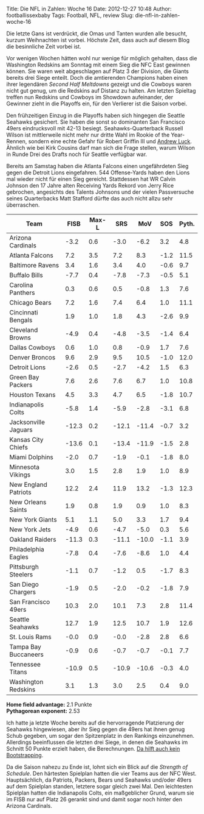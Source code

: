 Title: Die NFL in Zahlen: Woche 16
Date: 2012-12-27 10:48
Author: footballissexbaby
Tags: Football, NFL, review
Slug: die-nfl-in-zahlen-woche-16

Die letzte Gans ist verdrückt, die Omas und Tanten wurden alle besucht,
kurzum Weihnachten ist vorbei. Höchste Zeit, dass auch auf diesem Blog
die besinnliche Zeit vorbei ist.

Vor wenigen Wochen hätten wohl nur wenige für möglich gehalten, dass die
Washington Redskins am Sonntag mit einem Sieg die NFC East gewinnen
können. Sie waren weit abgeschlagen auf Platz 3 der Division, die Giants
bereits drei Siege enteilt. Doch die amtierenden Champions haben einen
ihrer legendären *Second Half Meltdowns* gezeigt und die Cowboys waren
nicht gut genug, um die Redskins auf Distanz zu halten. Am letzten
Spieltag treffen nun Redskins und Cowboys im Showdown aufeinander, der
Gewinner zieht in die Playoffs ein, für den Verlierer ist die Saison
vorbei.

Den frühzeitigen Einzug in die Playoffs haben sich hingegen die Seattle
Seahawks gesichert. Sie haben die sonst so dominanten San Francisco
49ers eindrucksvoll mit 42-13 besiegt. Seahawks-Quarterback Russell
Wilson ist mittlerweile nicht mehr nur dritte Wahl im Rookie of the
Year-Rennen, sondern eine echte Gefahr für Robert Griffin III und
[Andrew Luck][]. Ähnlich wie bei Kirk Cousins darf man sich die Frage
stellen, warum Wilson in Runde Drei des Drafts noch für Seattle
verfügbar war.

Bereits am Samstag haben die Atlanta Falcons einen ungefährdeten Sieg
gegen die Detroit Lions eingefahren. 544 Offense-Yards haben den Lions
mal wieder nicht für einen Sieg gereicht. Stattdessen hat WR Calvin
Johnson den 17 Jahre alten Receiving Yards Rekord von Jerry Rice
gebrochen, angesichts des Talents Johnsons und der vielen Passversuche
seines Quarterbacks Matt Stafford dürfte das auch nicht allzu sehr
überraschen.

<table class="table">
<thead>
<tr><th>Team</th><th>FISB</th><th>Max-L</th><th>SRS</th><th>MoV</th><th>SOS</th><th>Pyth.</th></tr>
</thead>
<tbody>
<tr><td>Arizona Cardinals</td><td>-3.2</td><td>0.6</td><td>-3.0</td><td>-6.2</td><td>3.2</td><td>4.8</td></tr>
<tr><td>Atlanta Falcons</td><td>7.2</td><td>3.5</td><td>7.2</td><td>8.3</td><td>-1.2</td><td>11.5</td></tr>
<tr><td>Baltimore Ravens</td><td>3.4</td><td>1.6</td><td>3.4</td><td>4.0</td><td>-0.6</td><td>9.7</td></tr>
<tr><td>Buffalo Bills</td><td>-7.7</td><td>0.4</td><td>-7.8</td><td>-7.3</td><td>-0.5</td><td>5.1</td></tr>
<tr><td>Carolina Panthers</td><td>0.3</td><td>0.6</td><td>0.5</td><td>-0.8</td><td>1.3</td><td>7.6</td></tr>
<tr><td>Chicago Bears</td><td>7.2</td><td>1.6</td><td>7.4</td><td>6.4</td><td>1.0</td><td>11.1</td></tr>
<tr><td>Cincinnati Bengals</td><td>1.9</td><td>1.0</td><td>1.8</td><td>4.3</td><td>-2.6</td><td>9.9</td></tr>
<tr><td>Cleveland Browns</td><td>-4.9</td><td>0.4</td><td>-4.8</td><td>-3.5</td><td>-1.4</td><td>6.4</td></tr>
<tr><td>Dallas Cowboys</td><td>0.6</td><td>1.0</td><td>0.8</td><td>-0.9</td><td>1.7</td><td>7.6</td></tr>
<tr><td>Denver Broncos</td><td>9.6</td><td>2.9</td><td>9.5</td><td>10.5</td><td>-1.0</td><td>12.0</td></tr>
<tr><td>Detroit Lions</td><td>-2.6</td><td>0.5</td><td>-2.7</td><td>-4.2</td><td>1.5</td><td>6.3</td></tr>
<tr><td>Green Bay Packers</td><td>7.6</td><td>2.6</td><td>7.6</td><td>6.7</td><td>1.0</td><td>10.8</td></tr>
<tr><td>Houston Texans</td><td>4.5</td><td>3.3</td><td>4.7</td><td>6.5</td><td>-1.8</td><td>10.7</td></tr>
<tr><td>Indianapolis Colts</td><td>-5.8</td><td>1.4</td><td>-5.9</td><td>-2.8</td><td>-3.1</td><td>6.8</td></tr>
<tr><td>Jacksonville Jaguars</td><td>-12.3</td><td>0.2</td><td>-12.1</td><td>-11.4</td><td>-0.7</td><td>3.2</td></tr>
<tr><td>Kansas City Chiefs</td><td>-13.6</td><td>0.1</td><td>-13.4</td><td>-11.9</td><td>-1.5</td><td>2.8</td></tr>
<tr><td>Miami Dolphins</td><td>-2.0</td><td>0.7</td><td>-1.9</td><td>-0.1</td><td>-1.8</td><td>8.0</td></tr>
<tr><td>Minnesota Vikings</td><td>3.0</td><td>1.5</td><td>2.8</td><td>1.9</td><td>1.0</td><td>8.9</td></tr>
<tr><td>New England Patriots</td><td>12.2</td><td>2.4</td><td>11.9</td><td>13.2</td><td>-1.3</td><td>12.3</td></tr>
<tr><td>New Orleans Saints</td><td>1.9</td><td>0.8</td><td>1.9</td><td>0.9</td><td>1.0</td><td>8.3</td></tr>
<tr><td>New York Giants</td><td>5.1</td><td>1.1</td><td>5.0</td><td>3.3</td><td>1.7</td><td>9.4</td></tr>
<tr><td>New York Jets</td><td>-4.9</td><td>0.6</td><td>-4.7</td><td>-5.0</td><td>0.3</td><td>5.6</td></tr>
<tr><td>Oakland Raiders</td><td>-11.3</td><td>0.3</td><td>-11.1</td><td>-10.0</td><td>-1.1</td><td>3.9</td></tr>
<tr><td>Philadelphia Eagles</td><td>-7.8</td><td>0.4</td><td>-7.6</td><td>-8.6</td><td>1.0</td><td>4.4</td></tr>
<tr><td>Pittsburgh Steelers</td><td>-1.1</td><td>0.7</td><td>-1.2</td><td>0.5</td><td>-1.7</td><td>8.3</td></tr>
<tr><td>San Diego Chargers</td><td>-1.9</td><td>0.5</td><td>-2.0</td><td>-0.2</td><td>-1.8</td><td>7.9</td></tr>
<tr><td>San Francisco 49ers</td><td>10.3</td><td>2.0</td><td>10.1</td><td>7.3</td><td>2.8</td><td>11.4</td></tr>
<tr><td>Seattle Seahawks</td><td>12.7</td><td>1.9</td><td>12.5</td><td>10.7</td><td>1.9</td><td>12.6</td></tr>
<tr><td>St. Louis Rams</td><td>-0.0</td><td>0.9</td><td>-0.0</td><td>-2.8</td><td>2.8</td><td>6.6</td></tr>
<tr><td>Tampa Bay Buccaneers</td><td>-0.9</td><td>0.6</td><td>-0.7</td><td>-0.7</td><td>-0.1</td><td>7.7</td></tr>
<tr><td>Tennessee Titans</td><td>-10.9</td><td>0.5</td><td>-10.9</td><td>-10.6</td><td>-0.3</td><td>4.0</td></tr>
<tr><td>Washington Redskins</td><td>3.1</td><td>1.3</td><td>3.0</td><td>2.5</td><td>0.4</td><td>9.0</td></tr>
</tbody>
</table>

**Home field advantage:** 2.1 Punkte  
**Pythagorean exponent:** 2.53

Ich hatte ja letzte Woche bereits auf die hervorragende Platzierung der
Seahawks hingewiesen, aber ihr Sieg gegen die 49ers hat ihnen genug
Schub gegeben, um sogar den Spitzenplatz in den Rankings einzunehmen.
Allerdings beeinflussen die letzten drei Siege, in denen die Seahawks im
Schnitt 50 Punkte erzielt haben, die Berechnungen. [Da hilft auch kein
Bootstrapping][].

Da die Saison nahezu zu Ende ist, lohnt sich ein Blick auf die *Strength
of Schedule*. Den härtesten Spielplan hatten die vier Teams aus der NFC
West. Hauptsächlich, da Patriots, Packers, Bears und Seahawks und/oder
49ers auf dem Spielplan standen, letztere sogar gleich zwei Mal. Den
leichtesten Spielplan hatten die Indianapolis Colts, ein maßgeblicher
Grund, warum sie im FISB nur auf Platz 26 gerankt sind und damit sogar
noch hinter den Arizona Cardinals.

  [Andrew Luck]: http://www.welt.de/sport/article112067165/Ein-deutscher-Quarterback-begeistert-Amerika.html
  [Da hilft auch kein Bootstrapping]: |filename|stiefelriemen-fur-die-sagarin-rankings.md
